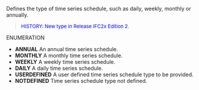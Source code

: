 ﻿Defines the type of time series schedule, such as daily, weekly, monthly or annually.

> <font size="-1" color="#0000FF">HISTORY: New type in Release IFC2x Edition 2.</font>

ENUMERATION

* **ANNUAL** An annual time series schedule.
* **MONTHLY** A monthly time series schedule.
* **WEEKLY** A weekly time series schedule.
* **DAILY** A daily time series schedule.
* **USERDEFINED** A user defined time series schedule type to be provided.
* **NOTDEFINED** Time series schedule type not defined.
